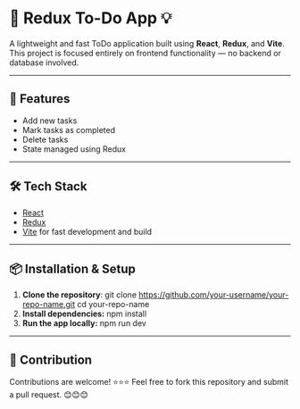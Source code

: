 # 📝 Redux To-Do App 💡

A lightweight and fast ToDo application built using **React**, **Redux**, and **Vite**. 
This project is focused entirely on frontend functionality — no backend or database involved.

---

## 🚀 Features

- Add new tasks
- Mark tasks as completed
- Delete tasks
- State managed using Redux

---

## 🛠 Tech Stack

- [React](https://reactjs.org/)
- [Redux](https://redux.js.org/)
- [Vite](https://vitejs.dev/) for fast development and build

---

## 📦 Installation & Setup

1. **Clone the repository**:
    git clone https://github.com/your-username/your-repo-name.git
    cd your-repo-name
2. **Install dependencies:**
    npm install
3. **Run the app locally:**
    npm run dev

---

## 🙌 Contribution 
Contributions are welcome! ⭐⭐⭐
Feel free to fork this repository and submit a pull request. 😊😊😊


